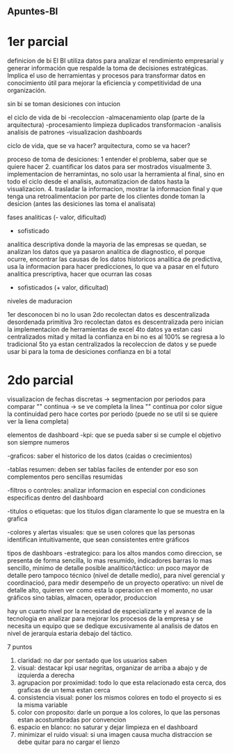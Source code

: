 ## Apuntes-BI
# 1er parcial

definicion de bi
El BI utiliza datos para analizar el rendimiento empresarial y generar información que respalde la toma de decisiones estratégicas.
Implica el uso de herramientas y procesos para transformar datos en conocimiento útil para mejorar la eficiencia y competitividad de una organización.

sin bi se toman desiciones con intucion

el ciclo de vida de bi
-recoleccion
-almacenamiento olap (parte de la arquitectura)
-procesamiento limpieza duplicados transformacion
-analisis analisis de patrones
-visualizacion dashboards

ciclo de vida, que se va hacer?
arquitectura, como se va hacer?

proceso de toma de desiciones:
1 entender el problema, saber que se quiere hacer
2. cuantificar los datos para ser mostrados visualmente
3. implementacion de herramintas, no solo usar la herramienta al final, sino en todo el ciclo desde el analisis, automatizacion de datos hasta la visualizacion.
4. trasladar la informacion,  mostrar la informacion final y que tenga una retroalimentacion por parte de los clientes donde toman la desicion (antes las desiciones las toma el analisata)

fases analiticas
(- valor, dificultad)
- sofisticado

analitica descriptiva donde la mayoria de las empresas se quedan, se analizan los datos que ya pasaron
analitica de diagnostico, el porque ocurre, encontrar las causas de los datos historicos
analitica de predictiva, usa la informacion para hacer predicciones, lo que va a pasar en el futuro
analitica prescriptiva, hacer que ocurran las cosas 

+ sofisticados
(+ valor, dificultad)

niveles de maduracion

1er desconocen bi no lo usan
2do recolectan datos es descentralizada desordenada primitiva
3ro recolectan datos es descentralizada pero inician la implementacion de herramientas de excel
4to datos ya estan casi centralizados mitad y mitad la confianza en bi no es al 100% se regresa a lo tradicional
5to ya estan centralizados la recoleccion de datos y se puede usar bi para la toma de desiciones confianza en bi a total

# 2do parcial
visualizacion de fechas discretas -> segmentacion por periodos para comparar
 ""                     continua -> se ve completa la linea
 ""                     continua por color sigue la continuidad pero hace cortes por periodo (puede no se util si se quiere ver la liena completa)
 
elementos de dashboard
-kpi: que se pueda saber si se cumple el objetivo son siempre numeros

-graficos: saber el  historico de los datos (caidas o crecimientos)

-tablas resumen: deben ser tablas faciles de entender por eso son complementos pero sencillas resumidas

-filtros o controles: analizar informacion en especial con condiciones especificas dentro del dashboard

-titulos o etiquetas: que los titulos digan claramente lo que se muestra en la grafica

-colores y alertas visuales: que se usen colores que las personas identifican intuitivamente, que sean consistentes entre gráficos

tipos de dashboars
-estrategico: para los altos mandos como direccion, se presenta de forma sencilla, lo mas resumido, indicadores barras lo mas sencillo, minimo de detalle posible
analitico/táctico: un poco mayor de detalle pero tampoco técnico (nivel de detalle medio), para nivel gerencial y coordinacioó, para medir desempeño de un proyecto
operativo: un nivel de detalle alto, quieren ver como esta la operacion en el momento, no usar gráficos sino tablas, almacen, operador, produccion

hay un cuarto nivel por la necesidad de especializarte y el avance de la tecnologia en analizar para mejorar los procesos de la empresa y se necesita un equipo que se dedique excusivamente al analisis de datos en nivel de jerarquia estaria debajo del táctico.

7 puntos
1. claridad: no dar por sentado que los usuarios saben
2.  visual: destacar kpi usar negritas, organizar de arriba a abajo y de izquierda a derecha
3. agrupacion por proximidad: todo lo que esta relacionado esta cerca, dos graficas de un tema estan cerca
4. consistencia visual: poner los mismos colores en todo el proyecto si es la misma variable
5. color con proposito: darle un porque a los colores, lo que las personas estan acostumbradas por convencion
6. espacio en blanco: no saturar y dejar limpieza en el dashboard
7. minimizar el ruido visual: si una imagen causa mucha distraccion se debe quitar para no cargar el lienzo





